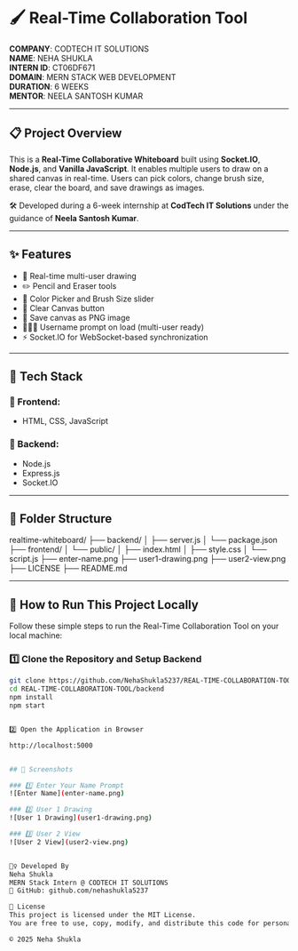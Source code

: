# 🖌️ Real-Time Collaboration Tool

**COMPANY**: CODTECH IT SOLUTIONS  
**NAME**: NEHA SHUKLA  
**INTERN ID**: CT06DF671  
**DOMAIN**: MERN STACK WEB DEVELOPMENT  
**DURATION**: 6 WEEKS  
**MENTOR**: NEELA SANTOSH KUMAR  

---

## 📋 Project Overview

This is a **Real-Time Collaborative Whiteboard** built using **Socket.IO**, **Node.js**, and **Vanilla JavaScript**. It enables multiple users to draw on a shared canvas in real-time. Users can pick colors, change brush size, erase, clear the board, and save drawings as images.

🛠️ Developed during a 6-week internship at **CodTech IT Solutions** under the guidance of **Neela Santosh Kumar**.

---

## ✨ Features

- 🔁 Real-time multi-user drawing
- ✏️ Pencil and Eraser tools
- 🎨 Color Picker and Brush Size slider
- 🧹 Clear Canvas button
- 💾 Save canvas as PNG image
- 🧑‍🤝‍🧑 Username prompt on load (multi-user ready)
- ⚡ Socket.IO for WebSocket-based synchronization

---

## 🧰 Tech Stack

### 🔷 Frontend:
- HTML, CSS, JavaScript

### 🔶 Backend:
- Node.js
- Express.js
- Socket.IO

---

## 📁 Folder Structure

realtime-whiteboard/
├── backend/
│ ├── server.js
│ └── package.json
├── frontend/
│ └── public/
│ ├── index.html
│ ├── style.css
│ └── script.js
├── enter-name.png
├── user1-drawing.png
├── user2-view.png
├── LICENSE
├── README.md


---

## 🚀 How to Run This Project Locally

Follow these simple steps to run the Real-Time Collaboration Tool on your local machine:

### 1️⃣ Clone the Repository and Setup Backend

```bash
git clone https://github.com/NehaShukla5237/REAL-TIME-COLLABORATION-TOOL.git
cd REAL-TIME-COLLABORATION-TOOL/backend
npm install
npm start


2️⃣ Open the Application in Browser

http://localhost:5000


## 📸 Screenshots

### 1️⃣ Enter Your Name Prompt
![Enter Name](enter-name.png)

### 2️⃣ User 1 Drawing
![User 1 Drawing](user1-drawing.png)

### 3️⃣ User 2 View
![User 2 View](user2-view.png)


🙋‍♀️ Developed By
Neha Shukla
MERN Stack Intern @ CODTECH IT SOLUTIONS
🔗 GitHub: github.com/nehashukla5237

📄 License
This project is licensed under the MIT License.
You are free to use, copy, modify, and distribute this code for personal or educational use.

© 2025 Neha Shukla

